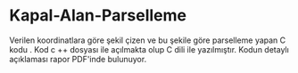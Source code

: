 # Kapal-Alan-Parselleme
Verilen koordinatlara göre şekil çizen ve bu şekile göre parselleme yapan C kodu .
Kod c ++ dosyası ile açılmakta olup C dili ile yazılmıştır.
Kodun detaylı açıklaması rapor PDF'inde bulunuyor. 
